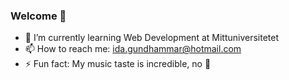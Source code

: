 ### Welcome 👋

- 🌱 I’m currently learning Web Development at Mittuniversitetet
- 📫 How to reach me: ida.gundhammar@hotmail.com
- ⚡ Fun fact: My music taste is incredible, no 🧢
